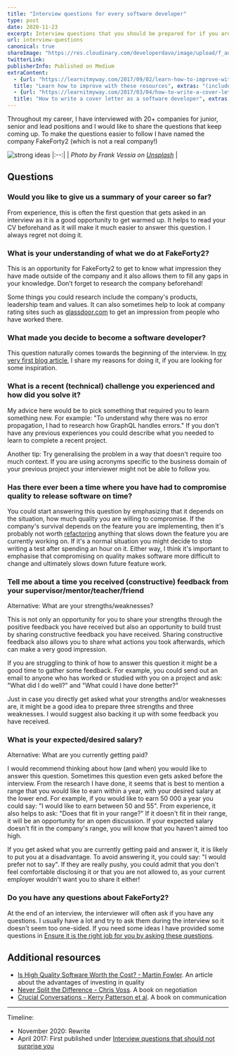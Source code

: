```yaml
---
title: "Interview questions for every software developer"
type: post
date: 2020-11-23
excerpt: Interview questions that you should be prepared for if you are looking for a job as a software developer
url: interview-questions
canonical: true
shareImage: "https://res.cloudinary.com/developerdavo/image/upload/f_auto,w_1200/https://res.cloudinary.com/developerdavo/image/upload/v1606063315/learnitmyway/frank-vessia-9upRLljfKP8-unsplash_k7v5x3.jpg"
twitterLink:
publisherInfo: Published on Medium
extraContent:
  - {url: "https://learnitmyway.com/2017/09/02/learn-how-to-improve-with-these-resources/", 
  title: "Learn how to improve with these resources", extras: "(includes more resources on improving communication skills"}
  - {url: "https://learnitmyway.com/2017/03/04/how-to-write-a-cover-letter-as-a-software-developer/", 
  title: "How to write a cover letter as a software developer", extras: "(cover letter included)"}
---
```


Throughout my career, I have interviewed with 20+ companies for junior, senior and lead positions and I would like to share the questions that keep coming up. To make the questions easier to follow I have named the company FakeForty2 (which is not a real company!)

![strong ideas](https://res.cloudinary.com/developerdavo/image/upload/f_auto,w_1000/v1606063315/learnitmyway/frank-vessia-9upRLljfKP8-unsplash_k7v5x3.jpg)
|:--:|
| *Photo by Frank Vessia on [Unsplash](https://unsplash.com/photos/9upRLljfKP8)* |

<!--more-->
<!-- og:description -->

## Questions

### Would you like to give us a summary of your career so far?

From experience, this is often the first question that gets asked in an interview as it is a good opportunity to get warmed up. It helps to read your CV beforehand as it will make it much easier to answer this question. I always regret not doing it.

### What is your understanding of what we do at FakeForty2?

This is an opportunity for FakeForty2 to get to know what impression they have made outside of the company and it also allows them to fill any gaps in your knowledge. Don’t forget to research the company beforehand! 

Some things you could research include the company's products, leadership team and values. It can also sometimes help to look at company rating sites such as [glassdoor.com](https://www.glassdoor.com) to get an impression from people who have worked there.

### What made you decide to become a software developer?

This question naturally comes towards the beginning of the interview. In [my very first blog article](https://learnitmyway.com/2016/08/10/why-i-changed-careers/), I share my reasons for doing it, if you are looking for some inspiration.

### What is a recent (technical) challenge you experienced and how did you solve it?

My advice here would be to pick something that required you to learn something new. For example: "To understand why there was no error propagation, I had to research how GraphQL handles errors." If you don't have any previous experiences you could describe what you needed to learn to complete a recent project.

Another tip: Try generalising the problem in a way that doesn't require too much context. If you are using acronyms specific to the business domain of your previous project your interviewer might not be able to follow you.

### Has there ever been a time where you have had to compromise quality to release software on time?

You could start answering this question by emphasizing that it depends on the situation, how much quality you are willing to compromise. If the company's survival depends on the feature you are implementing, then it's probably not worth [refactoring](https://en.wikipedia.org/wiki/Code_refactoring) anything that slows down the feature you are currently working on. If it's a normal situation you might decide to stop writing a test after spending an hour on it. Either way, I think it's important to emphasise that compromising on quality makes software more difficult to change and ultimately slows down future feature work.

### Tell me about a time you received (constructive) feedback from your supervisor/mentor/teacher/friend

Alternative: What are your strengths/weaknesses?

This is not only an opportunity for you to share your strengths through the positive feedback you have received but also an opportunity to build trust by sharing constructive feedback you have received. Sharing constructive feedback also allows you to share what actions you took afterwards, which can make a very good impression. 

If you are struggling to think of how to answer this question it might be a good time to gather some feedback. For example, you could send out an email to anyone who has worked or studied with you on a project and ask: "What did I do well?" and "What could I have done better?"

Just in case you directly get asked what your strengths and/or weaknesses are, it might be a good idea to prepare three strengths and three weaknesses. I would suggest also backing it up with some feedback you have received.

### What is your expected/desired salary?

Alternative: What are you currently getting paid?

I would recommend thinking about how (and when) you would like to answer this question. Sometimes this question even gets asked before the interview. From the research I have done, it seems that is best to mention a range that you would like to earn within a year, with your desired salary at the lower end. For example, if you would like to earn 50 000 a year you could say: "I would like to earn between 50 and 55". From experience, it also helps to ask: "Does that fit in your range?" If it doesn't fit in their range, it will be an opportunity for an open discussion. If your expected salary doesn't fit in the company's range, you will know that you haven't aimed too high.

If you get asked what you are currently getting paid and answer it, it is likely to put you at a disadvantage. To avoid answering it, you could say: "I would prefer not to say". If they are really pushy, you could admit that you don't feel comfortable disclosing it or that you are not allowed to, as your current employer wouldn't want you to share it either!

### Do you have any questions about FakeForty2?

At the end of an interview, the interviewer will often ask if you have any questions. I usually have a lot and try to ask them during the interview so it doesn't seem too one-sided. If you need some ideas I have provided some questions in [Ensure it is the right job for you by asking these questions](https://medium.com/@developerdavo/ensure-it-is-the-right-job-for-you-by-asking-these-questions-e68dcf3d1bd4).

## Additional resources

- [Is High Quality Software Worth the Cost? - Martin Fowler](https://martinfowler.com/articles/is-quality-worth-cost.html). An article about the advantages of investing in quality
- [Never Split the Difference - Chris Voss](https://www.goodreads.com/book/show/26156469-never-split-the-difference?from_search=true). A book on negotiation
- [Crucial Conversations - Kerry Patterson et al](https://www.goodreads.com/book/show/15014.Crucial_Conversations). A book on communication

---

Timeline:

- November 2020: Rewrite
- April 2017: First published under [Interview questions that should not surprise you](https://learnitmyway.com/2017/04/02/how-to-prepare-for-an-interview-as-a-software-developer-part-i/)
